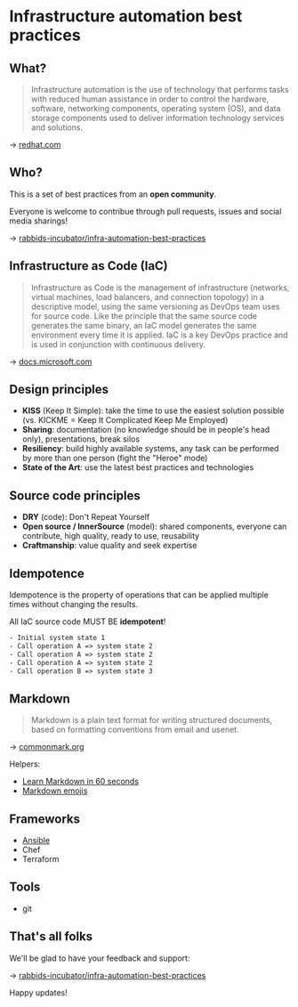 <!--
theme: gaia
class:
 - invert
headingDivider: 2 
paginate: true
-->

<!--
_class:
 - lead
 - invert
-->

# Infrastructure automation best practices

## What?

> Infrastructure automation is the use of technology that performs tasks with reduced human assistance in order to control the hardware, software, networking components, operating system (OS), and data storage components used to deliver information technology services and solutions.

→ [redhat.com](https://www.redhat.com/en/topics/automation/what-is-infrastructure-automation)

## Who?

This is a set of best practices from an **open community**.

Everyone is welcome to contribue through pull requests, issues and social media sharings!

→ [rabbids-incubator/infra-automation-best-practices](https://github.com/rabbids-incubator/infra-automation-best-practices)

## Infrastructure as Code (IaC)

> Infrastructure as Code is the management of infrastructure (networks, virtual machines, load balancers, and connection topology) in a descriptive model, using the same versioning as DevOps team uses for source code. Like the principle that the same source code generates the same binary, an IaC model generates the same environment every time it is applied. IaC is a key DevOps practice and is used in conjunction with continuous delivery.

→ [docs.microsoft.com](https://docs.microsoft.com/en-us/devops/deliver/what-is-infrastructure-as-code)

## Design principles

* **KISS** (Keep It Simple): take the time to use the easiest solution possible (vs. KICKME = Keep It Complicated Keep Me Employed)
* **Sharing**: documentation (no knowledge should be in people's head only), presentations, break silos
* **Resiliency**: build highly available systems, any task can be performed by more than one person (fight the "Heroe" mode)
* **State of the Art**: use the latest best practices and technologies

## Source code principles

* **DRY** (code): Don't Repeat Yourself
* **Open source / InnerSource** (model): shared components, everyone can contribute, high quality, ready to use, reusability
* **Craftmanship**: value quality and seek expertise

## Idempotence

Idempotence is the property of operations that can be applied multiple times without changing the results.

All IaC source code MUST BE **idempotent**!

```txt
- Initial system state 1
- Call operation A => system state 2
- Call operation A => system state 2
- Call operation A => system state 2
- Call operation B => system state 3
```

## Markdown

> Markdown is a plain text format for writing structured documents, based on formatting conventions from email and usenet.

→ [commonmark.org](https://commonmark.org/)

Helpers:

* [Learn Markdown in 60 seconds](https://commonmark.org/help/)
* [Markdown emojis](https://github.com/markdown-templates/markdown-emojis)

## Frameworks

* [Ansible](./ansible.html)
* Chef
* Terraform

## Tools

* git

## That's all folks

We'll be glad to have your feedback and support:

→ [rabbids-incubator/infra-automation-best-practices](https://github.com/rabbids-incubator/infra-automation-best-practices)

Happy updates!

